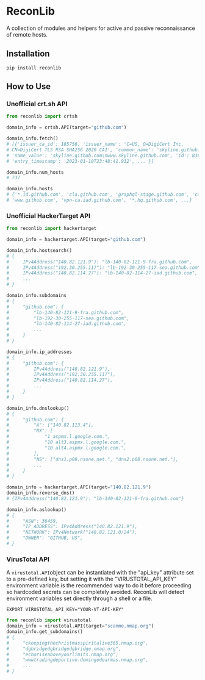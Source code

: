 # ReconLib
A collection of modules and helpers for active and passive reconnaissance of remote hosts.

## Installation
```shell
pip install reconlib
```

## How to Use

### Unofficial crt.sh API

```python
from reconlib import crtsh

domain_info = crtsh.API(target="github.com")

domain_info.fetch()
# [{'issuer_ca_id': 185756, 'issuer_name': 'C=US, O=DigiCert Inc,
# CN=DigiCert TLS RSA SHA256 2020 CA1', 'common_name': 'skyline.github.com',
# 'name_value': 'skyline.github.com\nwww.skyline.github.com', 'id': 8383197569,
# 'entry_timestamp': '2023-01-10T23:48:41.932', ... }]

domain_info.num_hosts
# 737

domain_info.hosts
# {'*.id.github.com', 'cla.github.com', 'graphql-stage.github.com', 'camo.github.com',
# 'www.github.com', 'vpn-ca.iad.github.com', '*.hq.github.com', ...}
```

### Unofficial HackerTarget API
```python
from reconlib import hackertarget

domain_info = hackertarget.API(target="github.com")

domain_info.hostsearch()
# {
#     IPv4Address("140.82.121.9"): "lb-140-82-121-9-fra.github.com",
#     IPv4Address("192.30.255.117"): "lb-192-30-255-117-sea.github.com",
#     IPv4Address("140.82.114.27"): "lb-140-82-114-27-iad.github.com",
#     ...
# }

domain_info.subdomains
# {
#     "github.com": {
#         "lb-140-82-121-9-fra.github.com",
#         "lb-192-30-255-117-sea.github.com",
#         "lb-140-82-114-27-iad.github.com",
#         ...
#     }
# }

domain_info.ip_addresses
# {
#     "github.com": {
#         IPv4Address("140.82.121.9"),
#         IPv4Address("192.30.255.117"),
#         IPv4Address("140.82.114.27"),
#         ...
#     }
# }

domain_info.dnslookup()
# {
#     "github.com": {
#         "A": ["140.82.113.4"],
#         "MX": [
#             "1 aspmx.l.google.com.",
#             "10 alt3.aspmx.l.google.com.",
#             "10 alt4.aspmx.l.google.com.",
#         ],
#         "NS": ["dns1.p08.nsone.net.", "dns2.p08.nsone.net."],
#         ...
#     }
# }

domain_info = hackertarget.API(target="140.82.121.9")
domain_info.reverse_dns()
# {IPv4Address("140.82.121.9"): "lb-140-82-121-9-fra.github.com"}

domain_info.aslookup()
# {
#     "ASN": 36459,
#     "IP_ADDRESS": IPv4Address("140.82.121.9"),
#     "NETWORK": IPv4Network("140.82.121.0/24"),
#     "OWNER": "GITHUB, US",
# }
```

### VirusTotal API
A `virustotal.API`object can be instantiated with the "api_key" attribute
set to a pre-defined key, but setting it with the "VIRUSTOTAL_API_KEY"
environment variable is the recommended way to do it before proceeding so hardcoded
secrets can be completely avoided. ReconLib will detect environment variables
set directly through a shell or a file.
```shell
EXPORT VIRUSTOTAL_API_KEY="YOUR-VT-API-KEY"
```

```python
from reconlib import virustotal
domain_info = virustotal.API(target="scanme.nmap.org")
domain_info.get_subdomains()
# {
#     "ckeepingthechristmasspiritalive365.nmap.org",
#     "dgbridgedgbridgedgbridge.nmap.org",
#     "echoriseaboveyourlimits.nmap.org",
#     "wwwtradingdeportivo-domingodearmas.nmap.org",
#     ...
# }
```